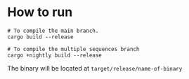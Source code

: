 # How to run

```
# To compile the main branch.
cargo build --release

# To compile the multiple sequences branch
cargo +nightly build --release
```

The binary will be located at `target/release/name-of-binary`
